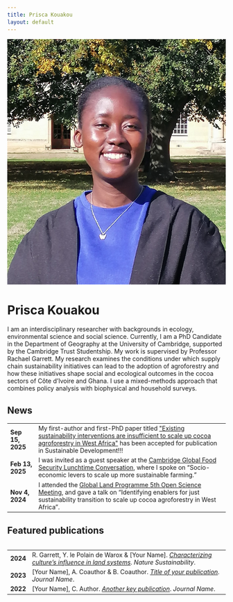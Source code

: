 ```yaml
---
title: Prisca Kouakou
layout: default
---
```


<div class="hero">
  <img class="avatar" src="/assets/profile.jpg" alt="Prisca Kouakou headshot">
  <div class="icons">
    <a href="mailto:you@example.com" title="Email"><i class="fa-solid fa-envelope"></i></a>
    <a href="https://scholar.google.com/citations?user=I9N3bjcAAAAJ&hl=en&oi=ao" title="Google Scholar"><i class="fa-brands fa-google"></i></a>
    <a href="https://orcid.org/0009-0001-3711-1578" title="ORCID"><i class="fa-brands fa-orcid"></i></a>
    <a href="https://www.linkedin.com/in/maria-prisca-kouakou/" title="LinkedIn"><i class="fa-brands fa-linkedin"></i></a>
    <a href="/docs/KouakouCV_August2025.pdf" title="Curriculum Vitae" target="_blank"><i class="fa-solid fa-file-pdf"></i></a>
  </div>
  <h1 class="hero-name">Prisca Kouakou</h1>
  <p class="lead">
   I am an interdisciplinary researcher with backgrounds in ecology, environmental science and social science. Currently, I am a PhD Candidate in the Department of Geography at the University of Cambridge, supported by the Cambridge Trust Studentship. My work is supervised by Professor Rachael Garrett. My research examines the conditions under which supply chain sustainability initiatives can lead to the adoption of agroforestry and how these initiatives shape social and ecological outcomes in the cocoa sectors of Côte d’Ivoire and Ghana. I use a mixed-methods approach that combines policy analysis with biophysical and household surveys. 
  </p>
</div>


<div class="section">
  <h2>News</h2>

  <table>
   <tr>
    <td><strong>Sep 15, 2025</strong></td>
    <td>My first-author and first-PhD paper titled <a href="https://www.repository.cam.ac.uk/handle/1810/389512/">"Existing sustainability interventions are insufficient to scale up cocoa agroforestry in West Africa"</a> has been accepted for publication in Sustainable Development!!!</td>
  </tr> 

  <tr>
    <td><strong>Feb 13, 2025</strong></td>
    <td>I was invited as a guest speaker at the <a href="https://www.globalfood.cam.ac.uk/events/lunchtime-conversation-socio-economic-levers-scale-more-sustainable-farming/">Cambridge Global Food Security Lunchtime Conversation</a>, where I spoke on “Socio-economic levers to scale up more sustainable farming.”</td>
  </tr>
  
  <tr>
    <td><strong>Nov 4, 2024</strong></td>
    <td>I attended the <a href="https://glp.earth/news-events/events/5th-open-science-meeting-pathways-sustainable-and-just-land-systems/">Global Land Programme 5th Open Science Meeting</a>, and gave a talk on “Identifying enablers for just sustainability transition to scale up cocoa agroforestry in West Africa”.</td>
  </tr>
  <table>

<div class="section">
  <h2>Featured publications</h2>

<table>
  <tr>
    <td><strong>2024</strong></td>
    <td>R. Garrett, Y. le Polain de Warox & [Your Name]. <em><a href="https://doi.org/...">Characterizing culture’s influence in land systems</a></em>. <em>Nature Sustainability</em>.</td>
  </tr>
  <tr>
    <td><strong>2023</strong></td>
    <td>[Your Name], A. Coauthor & B. Coauthor. <em><a href="https://doi.org/...">Title of your publication</a></em>. <em>Journal Name</em>.</td>
  </tr>
  <tr>
    <td><strong>2022</strong></td>
    <td>[Your Name], C. Author. <em><a href="https://doi.org/...">Another key publication</a></em>. <em>Journal Name</em>.</td>
  </tr>
</table>

